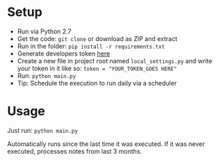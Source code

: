 Setup
=====

* Run via Python 2.7
* Get the code: `git clone` or download as ZIP and extract
* Run in the folder: `pip install -r requirements.txt`
* Generate developers token [here](https://www.evernote.com/api/DeveloperToken.action)
* Create a new file in project root named `local_settings.py` and write your token in it like so: `token = "YOUR_TOKEN_GOES HERE"`
* Run: `python main.py`
* Tip: Schedule the execution to run daily via a scheduler

Usage
=====

Just run: `python main.py`

Automatically runs since the last time it was executed. If it was never executed, processes notes from last 3 months.
